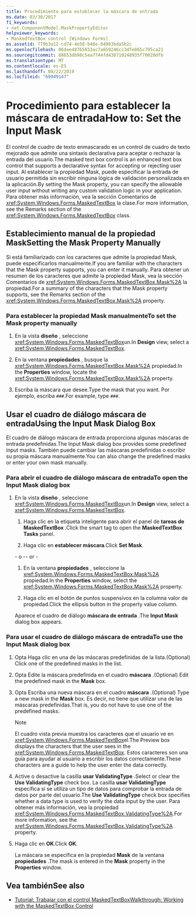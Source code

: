 ```yaml
---
title: Procedimiento para establecer la máscara de entrada
ms.date: 03/30/2017
f1_keywords:
- net.ComponentModel.MaskPropertyEditor
helpviewer_keywords:
- MaskedTextBox control [Windows Forms]
ms.assetid: 779b3a12-cd74-4e58-b46e-04983bda5b2c
ms.openlocfilehash: 06dee48765653ac7a659246cc3dfe865c795ca21
ms.sourcegitcommit: 68653db98c5ea7744fd438710248935f70020dfb
ms.translationtype: MT
ms.contentlocale: es-ES
ms.lasthandoff: 08/22/2019
ms.locfileid: "69949147"
---
```

# <a name="how-to-set-the-input-mask"></a><span data-ttu-id="1e4b1-102">Procedimiento para establecer la máscara de entrada</span><span class="sxs-lookup"><span data-stu-id="1e4b1-102">How to: Set the Input Mask</span></span>
<span data-ttu-id="1e4b1-103">El control de cuadro de texto enmascarado es un control de cuadro de texto mejorado que admite una sintaxis declarativa para aceptar o rechazar la entrada del usuario.</span><span class="sxs-lookup"><span data-stu-id="1e4b1-103">The masked text box control is an enhanced text box control that supports a declarative syntax for accepting or rejecting user input.</span></span> <span data-ttu-id="1e4b1-104">Al establecer la propiedad Mask, puede especificar la entrada de usuario permitida sin escribir ninguna lógica de validación personalizada en la aplicación.</span><span class="sxs-lookup"><span data-stu-id="1e4b1-104">By setting the Mask property, you can specify the allowable user input without writing any custom validation logic in your application.</span></span> <span data-ttu-id="1e4b1-105">Para obtener más información, vea la sección Comentarios de <xref:System.Windows.Forms.MaskedTextBox> la clase.</span><span class="sxs-lookup"><span data-stu-id="1e4b1-105">For more information, see the Remarks section of the <xref:System.Windows.Forms.MaskedTextBox> class.</span></span>  
  
## <a name="setting-the-mask-property-manually"></a><span data-ttu-id="1e4b1-106">Establecimiento manual de la propiedad Mask</span><span class="sxs-lookup"><span data-stu-id="1e4b1-106">Setting the Mask Property Manually</span></span>  
 <span data-ttu-id="1e4b1-107">Si está familiarizado con los caracteres que admite la propiedad Mask, puede especificarlos manualmente.</span><span class="sxs-lookup"><span data-stu-id="1e4b1-107">If you are familiar with the characters that the Mask property supports, you can enter it manually.</span></span> <span data-ttu-id="1e4b1-108">Para obtener un resumen de los caracteres que admite la propiedad Mask, vea la sección Comentarios de <xref:System.Windows.Forms.MaskedTextBox.Mask%2A> la propiedad.</span><span class="sxs-lookup"><span data-stu-id="1e4b1-108">For a summary of the characters that the Mask property supports, see the Remarks section of the <xref:System.Windows.Forms.MaskedTextBox.Mask%2A> property.</span></span>  
  
### <a name="to-set-the-mask-property-manually"></a><span data-ttu-id="1e4b1-109">Para establecer la propiedad Mask manualmente</span><span class="sxs-lookup"><span data-stu-id="1e4b1-109">To set the Mask property manually</span></span>  
  
1. <span data-ttu-id="1e4b1-110">En la vista **diseño** , seleccione <xref:System.Windows.Forms.MaskedTextBox>un.</span><span class="sxs-lookup"><span data-stu-id="1e4b1-110">In **Design** view, select a <xref:System.Windows.Forms.MaskedTextBox>.</span></span>  
  
2. <span data-ttu-id="1e4b1-111">En la ventana **propiedades** , busque la <xref:System.Windows.Forms.MaskedTextBox.Mask%2A> propiedad.</span><span class="sxs-lookup"><span data-stu-id="1e4b1-111">In the **Properties** window, locate the <xref:System.Windows.Forms.MaskedTextBox.Mask%2A> property.</span></span>  
  
3. <span data-ttu-id="1e4b1-112">Escriba la máscara que desee.</span><span class="sxs-lookup"><span data-stu-id="1e4b1-112">Type the mask that you want.</span></span> <span data-ttu-id="1e4b1-113">Por ejemplo, escriba `###`.</span><span class="sxs-lookup"><span data-stu-id="1e4b1-113">For example, type `###`.</span></span>  
  
## <a name="using-the-input-mask-dialog-box"></a><span data-ttu-id="1e4b1-114">Usar el cuadro de diálogo máscara de entrada</span><span class="sxs-lookup"><span data-stu-id="1e4b1-114">Using the Input Mask Dialog Box</span></span>  
 <span data-ttu-id="1e4b1-115">El cuadro de diálogo máscara de entrada proporciona algunas máscaras de entrada predefinidas.</span><span class="sxs-lookup"><span data-stu-id="1e4b1-115">The Input Mask dialog box provides some predefined input masks.</span></span> <span data-ttu-id="1e4b1-116">También puede cambiar las máscaras predefinidas o escribir su propia máscara manualmente.</span><span class="sxs-lookup"><span data-stu-id="1e4b1-116">You can also change the predefined masks or enter your own mask manually.</span></span>  
  
### <a name="to-open-the-input-mask-dialog-box"></a><span data-ttu-id="1e4b1-117">Para abrir el cuadro de diálogo máscara de entrada</span><span class="sxs-lookup"><span data-stu-id="1e4b1-117">To open the Input Mask dialog box</span></span>  
  
1. <span data-ttu-id="1e4b1-118">En la vista **diseño** , seleccione <xref:System.Windows.Forms.MaskedTextBox>un.</span><span class="sxs-lookup"><span data-stu-id="1e4b1-118">In **Design** view, select a <xref:System.Windows.Forms.MaskedTextBox>.</span></span>  
  
    1. <span data-ttu-id="1e4b1-119">Haga clic en la etiqueta inteligente para abrir el panel de **tareas de MaskedTextBox** .</span><span class="sxs-lookup"><span data-stu-id="1e4b1-119">Click the smart tag to open the **MaskedTextBox Tasks** panel.</span></span>  
  
    2. <span data-ttu-id="1e4b1-120">Haga clic en **establecer máscara**.</span><span class="sxs-lookup"><span data-stu-id="1e4b1-120">Click **Set Mask**.</span></span>  
  
     <span data-ttu-id="1e4b1-121">\- o -</span><span class="sxs-lookup"><span data-stu-id="1e4b1-121">\- or -</span></span>  
  
    1. <span data-ttu-id="1e4b1-122">En la ventana **propiedades** , seleccione la <xref:System.Windows.Forms.MaskedTextBox.Mask%2A> propiedad.</span><span class="sxs-lookup"><span data-stu-id="1e4b1-122">In the **Properties** window, select the <xref:System.Windows.Forms.MaskedTextBox.Mask%2A> property.</span></span>  
  
    2. <span data-ttu-id="1e4b1-123">Haga clic en el botón de puntos suspensivos en la columna valor de propiedad.</span><span class="sxs-lookup"><span data-stu-id="1e4b1-123">Click the ellipsis button in the property value column.</span></span>  
  
     <span data-ttu-id="1e4b1-124">Aparece el cuadro de diálogo **máscara de entrada** .</span><span class="sxs-lookup"><span data-stu-id="1e4b1-124">The **Input Mask** dialog box appears.</span></span>  
  
### <a name="to-use-the-input-mask-dialog-box"></a><span data-ttu-id="1e4b1-125">Para usar el cuadro de diálogo máscara de entrada</span><span class="sxs-lookup"><span data-stu-id="1e4b1-125">To use the Input Mask dialog box</span></span>  
  
1. <span data-ttu-id="1e4b1-126">Opta Haga clic en una de las máscaras predefinidas de la lista.</span><span class="sxs-lookup"><span data-stu-id="1e4b1-126">(Optional) Click one of the predefined masks in the list.</span></span>  
  
2. <span data-ttu-id="1e4b1-127">Opta Edite la máscara predefinida en el cuadro **máscara** .</span><span class="sxs-lookup"><span data-stu-id="1e4b1-127">(Optional) Edit the predefined mask in the **Mask** box.</span></span>  
  
3. <span data-ttu-id="1e4b1-128">Opta Escriba una nueva máscara en el cuadro **máscara** .</span><span class="sxs-lookup"><span data-stu-id="1e4b1-128">(Optional) Type a new mask in the **Mask** box.</span></span> <span data-ttu-id="1e4b1-129">Es decir, no tiene que utilizar una de las máscaras predefinidas.</span><span class="sxs-lookup"><span data-stu-id="1e4b1-129">That is, you do not have to use one of the predefined masks.</span></span>  
  
    > [!NOTE]
    > <span data-ttu-id="1e4b1-130">El cuadro vista previa muestra los caracteres que el usuario ve en <xref:System.Windows.Forms.MaskedTextBox>el.</span><span class="sxs-lookup"><span data-stu-id="1e4b1-130">The Preview box displays the characters that the user sees in the <xref:System.Windows.Forms.MaskedTextBox>.</span></span> <span data-ttu-id="1e4b1-131">Estos caracteres son una guía para ayudar al usuario a escribir los datos correctamente.</span><span class="sxs-lookup"><span data-stu-id="1e4b1-131">These characters are a guide to help the user enter the data correctly.</span></span>  
  
4. <span data-ttu-id="1e4b1-132">Active o desactive la casilla **usar ValidatingType** .</span><span class="sxs-lookup"><span data-stu-id="1e4b1-132">Select or clear the **Use ValidatingType** check box.</span></span> <span data-ttu-id="1e4b1-133">La casilla **usar ValidatingType** especifica si se utiliza un tipo de datos para comprobar la entrada de datos por parte del usuario.</span><span class="sxs-lookup"><span data-stu-id="1e4b1-133">The **Use ValidatingType** check box specifies whether a data type is used to verify the data input by the user.</span></span> <span data-ttu-id="1e4b1-134">Para obtener más información, vea la propiedad <xref:System.Windows.Forms.MaskedTextBox.ValidatingType%2A>.</span><span class="sxs-lookup"><span data-stu-id="1e4b1-134">For more information, see the <xref:System.Windows.Forms.MaskedTextBox.ValidatingType%2A> property.</span></span>  
  
5. <span data-ttu-id="1e4b1-135">Haga clic en **OK**.</span><span class="sxs-lookup"><span data-stu-id="1e4b1-135">Click **OK**.</span></span>  
  
     <span data-ttu-id="1e4b1-136">La máscara se especifica en la propiedad **Mask** de la ventana **propiedades** .</span><span class="sxs-lookup"><span data-stu-id="1e4b1-136">The mask is entered in the **Mask** property in the **Properties** window.</span></span>  
  
## <a name="see-also"></a><span data-ttu-id="1e4b1-137">Vea también</span><span class="sxs-lookup"><span data-stu-id="1e4b1-137">See also</span></span>

- [<span data-ttu-id="1e4b1-138">Tutorial: Trabajar con el control MaskedTextBox</span><span class="sxs-lookup"><span data-stu-id="1e4b1-138">Walkthrough: Working with the MaskedTextBox Control</span></span>](walkthrough-working-with-the-maskedtextbox-control.md)
